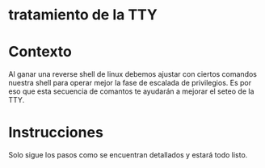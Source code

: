 # tratamiento de la TTY

# Contexto
Al ganar una reverse shell de linux debemos ajustar con ciertos comandos nuestra shell para operar mejor la fase de escalada de privilegios. Es por eso
que esta secuencia de comantos te ayudarán a mejorar el seteo de la TTY.

# Instrucciones
Solo sigue los pasos como se encuentran detallados y estará todo listo.
